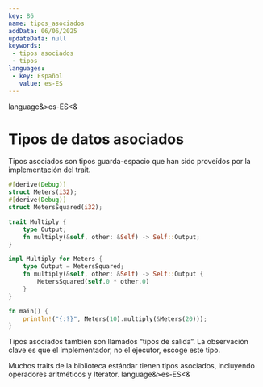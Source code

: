 ```yaml
---
key: 86
name: tipos_asociados
addData: 06/06/2025
updateData: null
keywords: 
 - tipos asociados
 - tipos
languages:
 - key: Español
   value: es-ES
---
```

language&>es-ES<&
# Tipos de datos asociados
Tipos asociados son tipos guarda-espacio que han sido proveídos por la implementación del trait.

```rust
#[derive(Debug)]
struct Meters(i32);
#[derive(Debug)]
struct MetersSquared(i32);

trait Multiply {
    type Output;
    fn multiply(&self, other: &Self) -> Self::Output;
}

impl Multiply for Meters {
    type Output = MetersSquared;
    fn multiply(&self, other: &Self) -> Self::Output {
        MetersSquared(self.0 * other.0)
    }
}

fn main() {
    println!("{:?}", Meters(10).multiply(&Meters(20)));
}
```

Tipos asociados también son llamados “tipos de salida”. La observación clave es que el implementador, no el ejecutor, escoge este tipo.

Muchos traits de la biblioteca estándar tienen tipos asociados, incluyendo operadores aritméticos y Iterator.
language&>es-ES<&